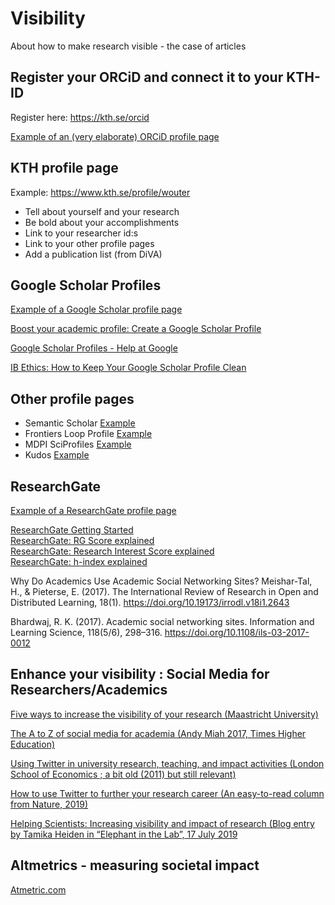 # Visibility
 About how to make research visible - the case of articles

## Register your ORCiD and connect it to your KTH-ID

Register here: https://kth.se/orcid

[Example of an (very elaborate) ORCiD profile page](https://orcid.org/0000-0002-4858-8056)     

## KTH profile page     

Example: https://www.kth.se/profile/wouter  
 - Tell about yourself and your research
 - Be bold about your accomplishments
 - Link to your researcher id:s
 - Link to your other profile pages
 - Add a publication list (from DiVA)

## Google Scholar Profiles

[Example of a Google Scholar profile page](https://scholar.google.com/citations?user=s8NSQyMAAAAJ&hl=en&oi=ao)     

[Boost your academic profile: Create a Google Scholar Profile](https://libguides.reading.ac.uk/boost/google-scholar-profile)     

[Google Scholar Profiles - Help at Google](https://scholar.google.com/intl/en/scholar/citations.html#overview)     

[IB Ethics: How to Keep Your Google Scholar Profile Clean](https://www.aib.world/ethics-blog/ib-ethics-how-to-keep-your-google-scholar-profile-clean/)

## Other profile pages

- Semantic Scholar [Example](https://www.semanticscholar.org/author/Wouter-van-der-Wijngaart/3010740)    
- Frontiers Loop Profile [Example](https://loop.frontiersin.org/people/69/overview)    
- MDPI SciProfiles [Example](https://sciprofiles.com/profile/saladino)    
- Kudos [Example](https://www.growkudos.com/profile/mats_magnusson)

## ResearchGate

[Example of a ResearchGate profile page](https://www.researchgate.net/profile/Wouter-Wijngaart)       

[ResearchGate Getting Started](https://explore.researchgate.net/display/support/Getting+started)     
[ResearchGate: RG Score explained](https://explore.researchgate.net/display/support/RG+Score)     
[ResearchGate: Research Interest Score explained](https://explore.researchgate.net/display/support/Research+Interest)     
[ResearchGate: h-index explained](https://explore.researchgate.net/display/support/h-index)     

Why Do Academics Use Academic Social Networking Sites?  Meishar-Tal, H., & Pieterse, E. (2017). The International Review of Research in Open and Distributed Learning, 18(1). https://doi.org/10.19173/irrodl.v18i1.2643

Bhardwaj, R. K. (2017). Academic social networking sites. Information and Learning Science, 118(5/6), 298–316. https://doi.org/10.1108/ils-03-2017-0012

## Enhance your visibility : Social Media for Researchers/Academics

[Five ways to increase the visibility of your research  (Maastricht University)](https://library.maastrichtuniversity.nl/five-ways-increase-visibility-research/)     

[The A to Z of social media for academia  (Andy Miah 2017, Times Higher Education)](https://www.timeshighereducation.com/a-z-social-media)     

[Using Twitter in university research, teaching, and impact activities (London School of Economics ; a bit old (2011) but still relevant)](https://blogs.lse.ac.uk/impactofsocialsciences/files/2011/11/Published-Twitter_Guide_Sept_2011.pdf)     

[How to use Twitter to further your research career  (An easy-to-read column from Nature, 2019)](https://www.nature.com/articles/d41586-019-00535-w)     

[Helping Scientists: Increasing visibility and impact of research  (Blog entry by Tamika Heiden in “Elephant in the Lab”, 17 July 2019](https://elephantinthelab.org/helping-scientists-increasing-visibility-and-impact-of-research/)     

 
##  Altmetrics - measuring societal impact

[Atmetric.com](https://www.altmetric.com/)     

